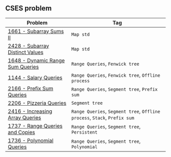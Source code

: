 ## CSES problem
| Problem                                   | Tag |
| -----------                               | ----------- |
| [1661 - Subarray Sums II](1661)           | `Map std` |
| [2428 - Subarray Distinct Values](2428)   | `Map std` |
| [1648 - Dynamic Range Sum Queries](1648)  | `Range Queries`, `Fenwick tree` |
| [1144 - Salary Queries](1144)             | `Range Queries`, `Fenwick tree`, `Offline process` |
| [2166 - Prefix Sum Queries](2166)         | `Range Queries`, `Segment tree`, `Prefix sum` |
| [2206 - Pizzeria Queries](2206)           | `Segment tree` |
| [2416 - Increasing Array Queries](2416)   | `Range Queries`, `Segment tree`, `Offline process`, `Stack`, `Prefix sum`|
| [1737 - Range Queries and Copies](1737)   | `Range Queries`, `Segment tree`, `Persistent` |
| [1736 - Polynomial Queries](1736)         | `Range Queries`, `Segment tree`, `Polynomial` |